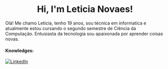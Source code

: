 <h1 align="center">Hi, I'm Leticia Novaes!</h1>

<p>Olá! Me chamo Leticia, tenho 19 anos, sou técnica em informatica e atualmente estou cursando o segundo semestre de Ciência da Computação. Entusiasta da tecnologia sou apaixonada por aprender coisas novas.</p>

<h4>Knowledges: </h4>
<a href="https://www.linkedin.com/in/seu-perfil-linkedin" target="_blank">
    <img src="https://img.shields.io/badge/LinkedIn-0077B5?style=for-the-badge&logo=linkedin&logoColor=white" alt="LinkedIn">
</a>



<!---
LeticiaNovaesAntunes/LeticiaNovaesAntunes is a ✨ special ✨ repository because its `README.md` (this file) appears on your GitHub profile.
You can click the Preview link to take a look at your changes.
--->
